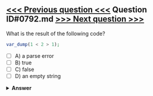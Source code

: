 [<<< Previous question <<<](0791.md)   Question ID#0792.md   [>>> Next question >>>](0793.md)
---

What is the result of the following code?


```php
var_dump(1 < 2 > 1);

```

- [ ] A) a parse error
- [ ] B) true
- [ ] C) false
- [ ] D) an empty string

<details><summary><b>Answer</b></summary>
<p>
  Answer: <strong>A</strong>
</p>
</details>
